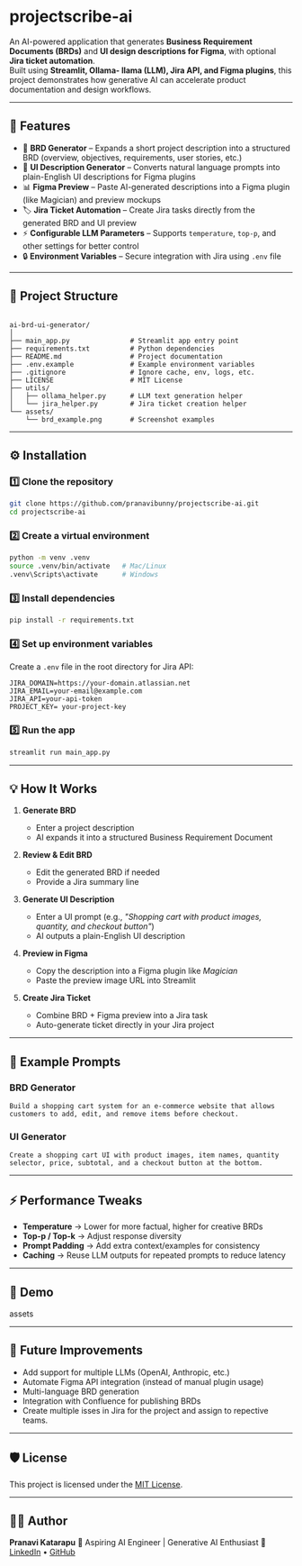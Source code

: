 # projectscribe-ai

An AI-powered application that generates **Business Requirement Documents (BRDs)** and **UI design descriptions for Figma**, with optional **Jira ticket automation**.  
Built using **Streamlit, Ollama- llama (LLM), Jira API, and Figma plugins**, this project demonstrates how generative AI can accelerate product documentation and design workflows.

---

## 🚀 Features

- 📝 **BRD Generator** – Expands a short project description into a structured BRD (overview, objectives, requirements, user stories, etc.)
- 🎨 **UI Description Generator** – Converts natural language prompts into plain-English UI descriptions for Figma plugins
- 📊 **Figma Preview** – Paste AI-generated descriptions into a Figma plugin (like Magician) and preview mockups
- 🏷 **Jira Ticket Automation** – Create Jira tasks directly from the generated BRD and UI preview
- ⚡ **Configurable LLM Parameters** – Supports `temperature`, `top-p`, and other settings for better control
- 🔒 **Environment Variables** – Secure integration with Jira using `.env` file

---

## 📂 Project Structure

```

ai-brd-ui-generator/
│
├── main_app.py               # Streamlit app entry point
├── requirements.txt          # Python dependencies
├── README.md                 # Project documentation
├── .env.example              # Example environment variables
├── .gitignore                # Ignore cache, env, logs, etc.
├── LICENSE                   # MIT License
├── utils/
│   ├── ollama_helper.py      # LLM text generation helper
│   └── jira_helper.py        # Jira ticket creation helper
└── assets/
    └── brd_example.png       # Screenshot examples

````

---

## ⚙️ Installation

### 1️⃣ Clone the repository
```bash
git clone https://github.com/pranavibunny/projectscribe-ai.git
cd projectscribe-ai
````

### 2️⃣ Create a virtual environment

```bash
python -m venv .venv
source .venv/bin/activate   # Mac/Linux
.venv\Scripts\activate      # Windows
```

### 3️⃣ Install dependencies

```bash
pip install -r requirements.txt
```

### 4️⃣ Set up environment variables

Create a `.env` file in the root directory for Jira API:

```env
JIRA_DOMAIN=https://your-domain.atlassian.net
JIRA_EMAIL=your-email@example.com
JIRA_API=your-api-token
PROJECT_KEY= your-project-key
```

### 5️⃣ Run the app

```bash
streamlit run main_app.py
```

---

## 💡 How It Works

1. **Generate BRD**

   * Enter a project description
   * AI expands it into a structured Business Requirement Document

2. **Review & Edit BRD**

   * Edit the generated BRD if needed
   * Provide a Jira summary line

3. **Generate UI Description**

   * Enter a UI prompt (e.g., *"Shopping cart with product images, quantity, and checkout button"*)
   * AI outputs a plain-English UI description

4. **Preview in Figma**

   * Copy the description into a Figma plugin like *Magician*
   * Paste the preview image URL into Streamlit

5. **Create Jira Ticket**

   * Combine BRD + Figma preview into a Jira task
   * Auto-generate ticket directly in your Jira project

---

## 🧪 Example Prompts

### BRD Generator

```
Build a shopping cart system for an e-commerce website that allows customers to add, edit, and remove items before checkout.
```

### UI Generator

```
Create a shopping cart UI with product images, item names, quantity selector, price, subtotal, and a checkout button at the bottom.
```

---

## ⚡ Performance Tweaks

* **Temperature** → Lower for more factual, higher for creative BRDs
* **Top-p / Top-k** → Adjust response diversity
* **Prompt Padding** → Add extra context/examples for consistency
* **Caching** → Reuse LLM outputs for repeated prompts to reduce latency

---

## 🎥 Demo

assets

---

## 🔮 Future Improvements

* Add support for multiple LLMs (OpenAI, Anthropic, etc.)
* Automate Figma API integration (instead of manual plugin usage)
* Multi-language BRD generation
* Integration with Confluence for publishing BRDs
* Create multiple isses in Jira for the project and assign to repective teams.

---

## 🛡 License

This project is licensed under the [MIT License](LICENSE).

---

## 👩‍💻 Author

**Pranavi Katarapu**
💼 Aspiring AI Engineer | Generative AI Enthusiast
📌 [LinkedIn](https://www.linkedin.com/in/pranavi-katarapu-317425384/) • [GitHub](https://github.com/pranavibunny)
